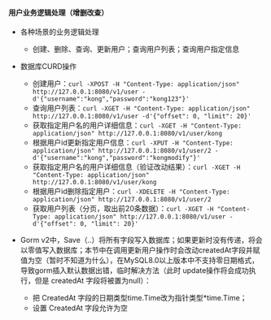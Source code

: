 #### 用户业务逻辑处理（增删改查）
- 各种场景的业务逻辑处理
    - 创建、删除、查询、更新用户；查询用户列表；查询用户指定信息
- 数据库CURD操作
    - 创建用户：`curl -XPOST -H "Content-Type: application/json" http://127.0.0.1:8080/v1/user -d'{"username":"kong","password":"kong123"}'`
    - 查询用户列表：`curl -XGET -H "Content-Type: application/json" http://127.0.0.1:8080/v1/user -d'{"offset": 0, "limit": 20}'`
    - 获取指定用户名的用户详细信息：`curl -XGET -H "Content-Type: application/json" http://127.0.0.1:8080/v1/user/kong`
    - 根据用户id更新指定用户信息：`curl -XPUT -H "Content-Type: application/json" http://127.0.0.1:8080/v1/user/2 -d'{"username":"kong","password":"kongmodify"}'`
    - 获取指定用户名的用户详细信息（验证改动结果）：`curl -XGET -H "Content-Type: application/json" http://127.0.0.1:8080/v1/user/kong`
    - 根据用户id删除指定用户：`curl -XDELETE -H "Content-Type: application/json" http://127.0.0.1:8080/v1/user/2`
    - 获取用户列表（分页，取出前20条数据）：`curl -XGET -H "Content-Type: application/json" http://127.0.0.1:8080/v1/user -d'{"offset": 0, "limit": 20}'`

- Gorm v2中，Save（..）将所有字段写入数据库；如果更新时没有传递，将会以零值写入数据库；本节中在调用更新用户操作时会改动createdAt字段并赋值为空（暂时不知道为什么），在MySQL8.0以上版本中不支持零日期格式，导致gorm插入默认数据出错，临时解决方法（此时 update操作将会成功执行，但是 createdAt 字段将被置为null）：
    - 把 CreatedAt 字段的日期类型time.Time改为指针类型*time.Time；
    - 设置 CreatedAt 字段允许为空